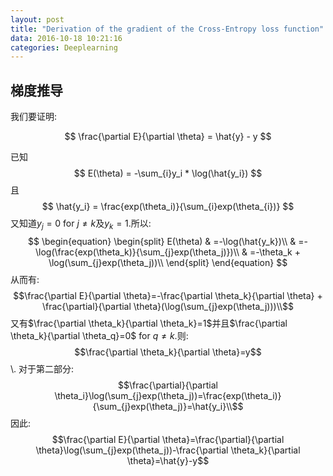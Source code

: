 ```yaml
---
layout: post
title: "Derivation of the gradient of the Cross-Entropy loss function"
data: 2016-10-18 10:21:16
categories: Deeplearning
---
```

## 梯度推导
我们要证明:

$$
\frac{\partial E}{\partial \theta} = \hat{y} - y
$$

已知
$$
E(\theta) = -\sum_{i}y_i * \log(\hat{y_i})
$$
且
$$
\hat{y_i} = \frac{exp(\theta_i)}{\sum_{i}exp(\theta_{i})}
$$
又知道$y_j=0$ for $j\neq k$及$y_k=1$.所以:
$$
\begin{equation}
\begin{split}
E(\theta) & =-\log(\hat{y_k})\\
		  & =-\log(\frac{exp(\theta_k)}{\sum_{j}exp(\theta_j)})\\
		  & =-\theta_k + \log(\sum_{j}exp(\theta_j))\\
\end{split}
\end{equation}
$$
从而有:
$$\frac{\partial E}{\partial \theta}=-\frac{\partial \theta_k}{\partial \theta} + \frac{\partial}{\partial \theta}(\log(\sum_{j}exp(\theta_j)))\\$$
又有$\frac{\partial \theta_k}{\partial \theta_k}=1$并且$\frac{\partial \theta_k}{\partial \theta_q}=0$ for $q \neq k$.则:
$$\frac{\partial \theta_k}{\partial \theta}=y$$\\.
对于第二部分:
$$\frac{\partial}{\partial \theta_i}\log(\sum_{j}exp(\theta_j))=\frac{exp(\theta_i)}{\sum_{j}exp(\theta_j)}=\hat{y_i}\\$$
因此:
$$\frac{\partial E}{\partial \theta}=\frac{\partial}{\partial \theta}\log(\sum_{j}exp(\theta_j))-\frac{\partial \theta_k}{\partial \theta}=\hat{y}-y$$